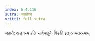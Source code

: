 ```yaml
---
index: 6.4.116
sutra: जहातेश्च
vritti: full_sutra
---
```


जहाते: अङ्गस्य हलि सार्वधातुके क्ङिति इत् अन्यतरस्याम्